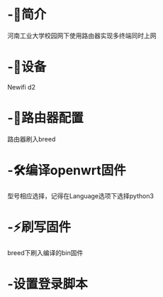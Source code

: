 # -🎄简介
河南工业大学校园网下使用路由器实现多终端同时上网
# -🛒设备
Newifi d2
# -🎨路由器配置
路由器刷入breed
# -🛠编译openwrt固件
型号相应选择，记得在Language选项下选择python3
# -⚡刷写固件
breed下刷入编译的bin固件
# -设置登录脚本
